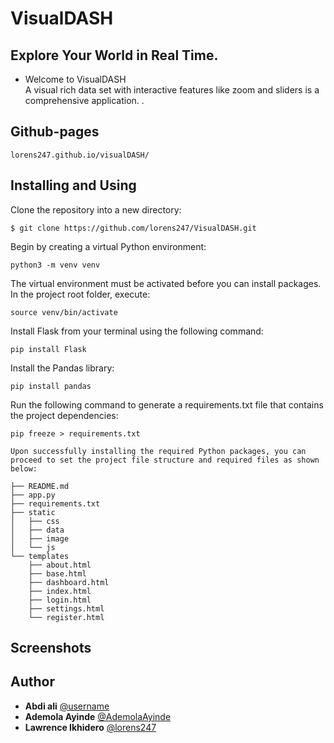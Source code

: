 # VisualDASH
## Explore Your World in Real Time.


* Welcome to VisualDASH</br>
 A visual rich data set with interactive features like zoom and sliders is a comprehensive application.
.

## Github-pages

```
lorens247.github.io/visualDASH/
```


## Installing and Using

Clone the repository into a new directory:

```
$ git clone https://github.com/lorens247/VisualDASH.git
```

Begin by creating a virtual Python environment:

```
python3 -m venv venv
```


The virtual environment must be activated before you can install packages. In the project root folder, execute:

```
source venv/bin/activate
```

Install Flask from your terminal using the following command:

```
pip install Flask
```

Install the Pandas library:

```
pip install pandas
```

Run the following command to generate a requirements.txt file that contains the project dependencies:

```
pip freeze > requirements.txt
```

```
Upon successfully installing the required Python packages, you can proceed to set the project file structure and required files as shown below:
```

```
├── README.md
├── app.py
├── requirements.txt
├── static
│   ├── css
│   ├── data
│   ├── image
│   └── js
└── templates
    ├── about.html 
    ├── base.html
    ├── dashboard.html
    ├── index.html
    ├── login.html
    ├── settings.html
    └── register.html 
```    
## Screenshots



## Author

* **Abdi ali** [@username](https://github.com/username)
* **Ademola Ayinde** [@AdemolaAyinde](https://github.com/AdemolaAyinde)
* **Lawrence Ikhidero** [@lorens247](https://github.com/lorens247)

